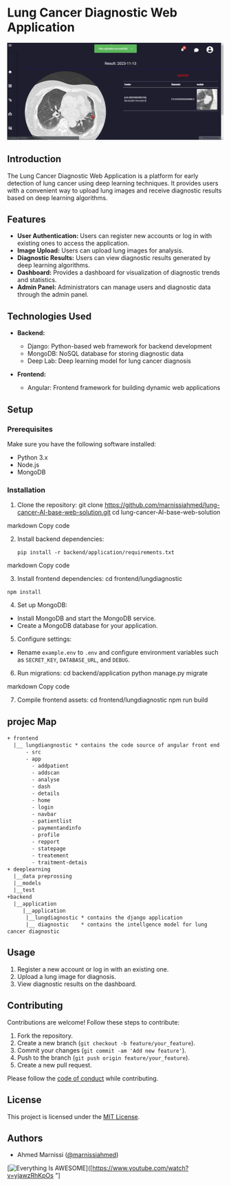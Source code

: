 # Lung Cancer Diagnostic Web Application

<div align="center">
  <img src="analyse.png" alt="Lung Cancer Diagnostic" />
</div>

## Introduction

The Lung Cancer Diagnostic Web Application is a platform for early detection of lung cancer using deep learning techniques. It provides users with a convenient way to upload lung images and receive diagnostic results based on deep learning algorithms.

## Features

- <strong>User Authentication:</strong> Users can register new accounts or log in with existing ones to access the application.
- <strong>Image Upload:</strong> Users can upload lung images for analysis.
- <strong>Diagnostic Results:</strong> Users can view diagnostic results generated by deep learning algorithms.
- <strong>Dashboard:</strong> Provides a dashboard for visualization of diagnostic trends and statistics.
- <strong>Admin Panel:</strong> Administrators can manage users and diagnostic data through the admin panel.

## Technologies Used

- <strong>Backend:</strong>
  - Django: Python-based web framework for backend development
  - MongoDB: NoSQL database for storing diagnostic data
  - Deep Lab: Deep learning model for lung cancer diagnosis
  
- <strong>Frontend:</strong>
  - Angular: Frontend framework for building dynamic web applications
  
## Setup

### Prerequisites

Make sure you have the following software installed:

- Python 3.x
- Node.js
- MongoDB

### Installation

1. Clone the repository:
git clone https://github.com/marnissiahmed/lung-cancer-AI-base-web-solution.git
cd lung-cancer-AI-base-web-solution

markdown
Copy code

2. Install backend dependencies:
   ```
   pip install -r backend/application/requirements.txt
   ```


markdown
Copy code

3. Install frontend dependencies:
cd frontend/lungdiagnostic
```
npm install
```
4. Set up MongoDB:
- Install MongoDB and start the MongoDB service.
- Create a MongoDB database for your application.

5. Configure settings:
- Rename `example.env` to `.env` and configure environment variables such as `SECRET_KEY`, `DATABASE_URL`, and `DEBUG`.

6. Run migrations:
cd backend/application
python manage.py migrate

markdown
Copy code

7. Compile frontend assets:
cd frontend/lungdiagnostic
npm run build
## projec Map
```
+ frontend
  |__ lungdiangnostic * contains the code source of angular front end
      - src
      - app
        - addpatient
        - addscan
        - analyse
        - dash
        - details
        - home
        - login
        - navbar
        - patientlist
        - paymentandinfo
        - profile
        - repport
        - statepage
        - treatement
        - traitment-detais
+ deeplearning
  |__data preprossing
  |__models
  |__test
+backend
  |__application
     |__application
      |__lungdiagnostic * contains the django application 
      |__ diagnostic    * contains the intellgence model for lung cancer diagnostic
```
## Usage

1. Register a new account or log in with an existing one.
2. Upload a lung image for diagnosis.
3. View diagnostic results on the dashboard.

## Contributing

Contributions are welcome! Follow these steps to contribute:

1. Fork the repository.
2. Create a new branch (`git checkout -b feature/your_feature`).
3. Commit your changes (`git commit -am 'Add new feature'`).
4. Push to the branch (`git push origin feature/your_feature`).
5. Create a new pull request.

Please follow the <a href="CODE_OF_CONDUCT.md">code of conduct</a> while contributing.

## License

This project is licensed under the <a href="LICENSE">MIT License</a>.

## Authors

- Ahmed Marnissi (<a href="https://github.com/marnissiahmed">@marnissiahmed</a>)


[![Everything Is AWESOME](https://img.youtube.com/vi/yjawzRhKpOs/0.jpg)]([https://www.youtube.com/watch?v=yjawzRhKpOs "]
